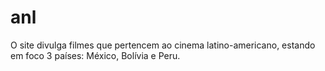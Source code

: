 # anl
 O site divulga filmes que pertencem ao cinema latino-americano,  estando em foco 3 países: México, Bolívia e Peru.
